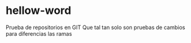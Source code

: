 # hellow-word
Prueba de repositorios en GIT
Que tal tan solo son pruebas de cambios para diferencias las ramas
